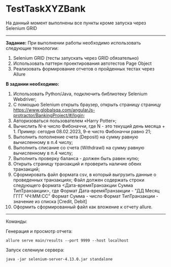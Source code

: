 # TestTaskXYZBank

На данный момент выполнены все пункты кроме запуска через Selenium GRID

***
**Задание:**
При выполнении работы необходимо использовать следующие
технологии:
1) Selenium GRID (тесты запускать через GRID обязательно)
2) Использовать паттерн проектирования автотестов Page Object
3) Реализовать формирование отчетов о пройденных тестах через Allure

**В задании необходимо:**
1) Использовать Python/Java, подключить библиотеку Selenium Webdriver;
2) С помощью Selenium открыть браузер, открыть страницу страницу
https://www.globalsqa.com/angularJs-protractor/BankingProject/#/login;
3) Авторизоваться пользователем «Harry Potter»;
4) Вычислить N-е число Фибоначчи, где N - это текущий день месяца + 1.
Пример: сегодня 08.02.2023, 9-е чисто Фибоначчи равно 21;
5) Выполнить пополнение счета (Deposit) на сумму равную вычисленному в
п.4 числу;
6) Выполнить списание со счета (Withdrawl) на сумму равную вычисленному
в п.4 числу;
7) Выполнить проверку баланса - должен быть равен нулю;
8) Открыть страницу транзакций и проверить наличие обеих транзакций;
9) Сформировать файл формата csv, в который выгрузить данные о
проведенных транзакциях;
Файл должен содержать строки следующего формата
<Дата-времяТранзакции Сумма ТипТранзакции>, где
Формат Дата-времяТранзакции - "ДД Месяц ГГГГ ЧЧ:ММ:СС"
Формат Сумма - число
Формат ТипТранзакции - значение из списка [Credit, Debit]
10) Оформить сформированный файл как вложение к отчету allure. 

***

Команды:

Генерация и просмотр отчета:
```
allure serve main/results --port 9999 --host localhost
```
Запуск селениум сервера:
```
java -jar selenium-server-4.13.0.jar standalone
```



